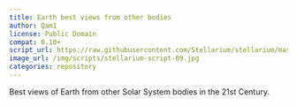 ```yaml
---
title: Earth best views from other bodies
author: Qam1
license: Public Domain
compat: 0.10+
script_url: https://raw.githubusercontent.com/Stellarium/stellarium/master/scripts/earth_1.ssc
image_url: /img/scripts/stellarium-script-09.jpg
categories: repository
---
```

Best views of Earth from other Solar System bodies in the 21st Century.